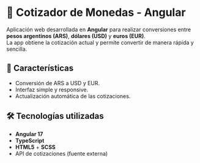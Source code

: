 # 💱 Cotizador de Monedas - Angular

Aplicación web desarrollada en **Angular** para realizar conversiones entre **pesos argentinos (ARS)**, **dólares (USD)** y **euros (EUR)**.  
La app obtiene la cotización actual y permite convertir de manera rápida y sencilla.

## 🚀 Características

- Conversión de ARS a USD y EUR.
- Interfaz simple y responsive.
- Actualización automática de las cotizaciones.

## 🛠️ Tecnologías utilizadas

- **Angular 17**
- **TypeScript**
- **HTML5** + **SCSS**
- API de cotizaciones (fuente externa)

